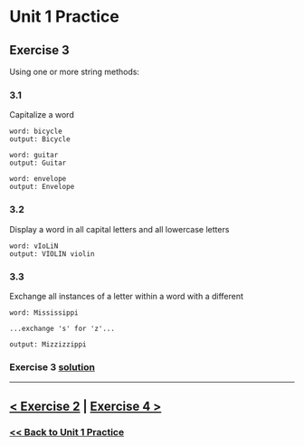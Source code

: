 # Unit 1 Practice

## **Exercise 3**

Using one or more string methods:

### **3.1**

Capitalize a word

    word: bicycle
    output: Bicycle

    word: guitar
    output: Guitar

    word: envelope
    output: Envelope

### **3.2**

Display a word in all capital letters and all lowercase letters

    word: vIoLiN
    output: VIOLIN violin

### **3.3**

Exchange all instances of a letter within a word with a different

    word: Mississippi

    ...exchange 's' for 'z'...

    output: Mizzizzippi

### Exercise 3 [solution](solutions/exercise_3_solution.md)

---

## [< Exercise 2](exercise_2.md) | [Exercise 4 >](exercise_4.md)

### [<< Back to Unit 1 Practice](/practice/unit_1/)